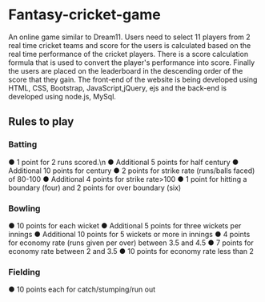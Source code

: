 # Fantasy-cricket-game
An online game similar to Dream11. Users need to select 11 players from 2 real time cricket teams and score for the users is calculated based on the real time performance of the cricket players. There is a score calculation formula that is used to convert the player's performance into score. Finally the users are placed on the leaderboard in the descending order of the score that they gain.
The front-end of the website is being developed using HTML, CSS, Bootstrap, JavaScript,jQuery, ejs and the back-end is developed using node.js, MySql.
## Rules to play
### Batting
● 1 point for 2 runs scored.\n
● Additional 5 points for half century
● Additional 10 points for century
● 2 points for strike rate (runs/balls faced) of 80-100
● Additional 4 points for strike rate>100
● 1 point for hitting a boundary (four) and 2 points for over boundary (six)

### Bowling
● 10 points for each wicket
● Additional 5 points for three wickets per innings
● Additional 10 points for 5 wickets or more in innings
● 4 points for economy rate (runs given per over) between 3.5 and 4.5
● 7 points for economy rate between 2 and 3.5
● 10 points for economy rate less than 2

### Fielding
● 10 points each for catch/stumping/run out
